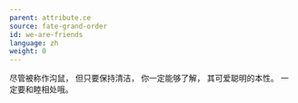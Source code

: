 ```yaml
---
parent: attribute.ce
source: fate-grand-order
id: we-are-friends
language: zh
weight: 0
---
```


尽管被称作沟鼠，
但只要保持清洁，
你一定能够了解，
其可爱聪明的本性。
一定要和睦相处哦。
